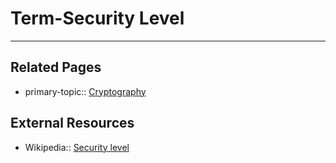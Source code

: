 # Term-Security Level


---
## Related Pages
- primary-topic:: [Cryptography](https://wiki.uncloak.com/Cryptography)

## External Resources
- Wikipedia:: [Security level](https://en.wikipedia.org/wiki/Security_level)